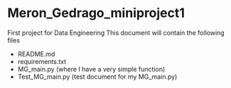 # Meron_Gedrago_miniproject1
First project for Data Engineering
This document will contain the following files 
- README.md
- requirements.txt
- MG_main.py (where I have a very simple function)
- Test_MG_main.py (test document for my MG_main.py)

